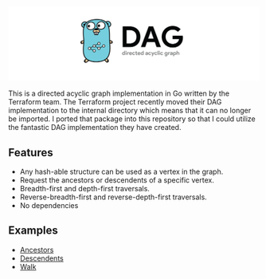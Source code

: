 ![](assets/banner.png)

This is a directed acyclic graph implementation in Go written by the Terraform team. The Terraform project recently moved their DAG implementation to the internal directory which means that it can no longer be imported. I ported that package into this repository so that I could utilize the fantastic DAG implementation they have created.

## Features
* Any hash-able structure can be used as a vertex in the graph.
* Request the ancestors or descendents of a specific vertex.
* Breadth-first and depth-first traversals.
* Reverse-breadth-first and reverse-depth-first traversals.
* No dependencies

## Examples
* [Ancestors](examples/ancestors_test.go)
* [Descendents](examples/descendents_test.go)
* [Walk](examples/walk_test.go)